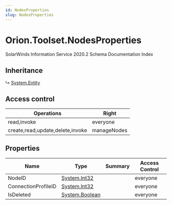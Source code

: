 ```yaml
---
id: NodesProperties
slug: NodesProperties
---
```


# Orion.Toolset.NodesProperties

SolarWinds Information Service 2020.2 Schema Documentation Index

## Inheritance

↳ [System.Entity](./../System/Entity)

## Access control

| Operations | Right |
| ------ | ------ |
| read,invoke | everyone |
| create,read,update,delete,invoke | manageNodes |

## Properties

| Name | Type | Summary | Access Control |
| ------ | ------ | ------ | ------ |
| NodeID | [System.Int32](https://docs.microsoft.com/en-us/dotnet/api/system.int32) |  | everyone |
| ConnectionProfileID | [System.Int32](https://docs.microsoft.com/en-us/dotnet/api/system.int32) |  | everyone |
| IsDeleted | [System.Boolean](https://docs.microsoft.com/en-us/dotnet/api/system.boolean) |  | everyone |

